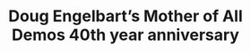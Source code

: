 ---
dateStart: 2008-12-08
dateEnd: 2008-12-09
title: "Doug Engelbart’s Mother of All Demos 40th year anniversary"
venue: "'Program for the Future' Conference, San Jose Tech Museum of Innovation, Stanford University"
organizer:
credit:
city: Stanford
state: CA
country: USA
pdfLink: 20081208-40th-anniversary-doug.pdf
venueImages:
---